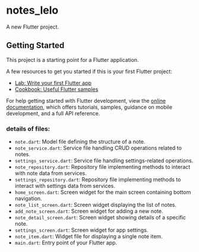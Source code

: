 # notes_lelo

A new Flutter project.

## Getting Started

This project is a starting point for a Flutter application.

A few resources to get you started if this is your first Flutter project:

- [Lab: Write your first Flutter app](https://docs.flutter.dev/get-started/codelab)
- [Cookbook: Useful Flutter samples](https://docs.flutter.dev/cookbook)

For help getting started with Flutter development, view the
[online documentation](https://docs.flutter.dev/), which offers tutorials,
samples, guidance on mobile development, and a full API reference.

### details of files:

- `note.dart`: Model file defining the structure of a note.
- `note_service.dart`: Service file handling CRUD operations related to notes.
- `settings_service.dart`: Service file handling settings-related operations.
- `note_repository.dart`: Repository file implementing methods to interact with note data from services.
- `settings_repository.dart`: Repository file implementing methods to interact with settings data from services.
- `home_screen.dart`: Screen widget for the main screen containing bottom navigation.
- `note_list_screen.dart`: Screen widget displaying the list of notes.
- `add_note_screen.dart`: Screen widget for adding a new note.
- `note_detail_screen.dart`: Screen widget showing details of a specific note.
- `settings_screen.dart`: Screen widget for app settings.
- `note_item.dart`: Widget file for displaying a single note item.
- `main.dart`: Entry point of your Flutter app.
